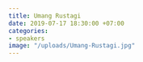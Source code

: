 ```yaml
---
title: Umang Rustagi
date: 2019-07-17 18:30:00 +07:00
categories:
- speakers
image: "/uploads/Umang-Rustagi.jpg"
---
```


